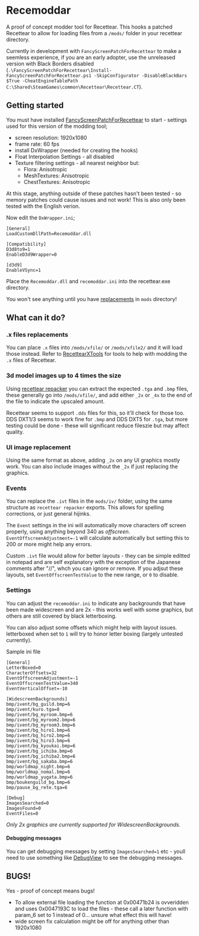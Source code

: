 # Recemoddar
A proof of concept modder tool for Recettear. This hooks a patched Recettear
to allow for loading files from a `/mods/` folder in your recettear directory.

Currently in development with `FancyScreenPatchForRecettear` to make a seemless
experience, if you are an early adopter, use the unreleased version with Black Borders disabled
(`.\FancyScreenPatchForRecettear\Install-FancyScreenPatchForRecettear.ps1 -SkipConfigurator -DisableBlackBars $True -CheatEngineTablePath C:\Shared\SteamGames\common\Recettear\Recettear.CT`).

## Getting started
You must have installed [FancyScreenPatchForRecettear](https://github.com/just-harry/FancyScreenPatchForRecettear) to
start - settings used for this version of the modding tool;
- screen resolution: 1920x1080
- frame rate: 60 fps
- install DxWrapper (needed for creating the hooks)
- Float Interpolation Settings - all disabled
- Texture filtering settings - all nearest neighbor but:
	- Flora: Anisotropic
	- MeshTextures: Anisotropic
	- ChestTextures: Anisotropic

At this stage, anything outside of these patches hasn't been tested - so memory
patches could cause issues and not work! This is also only been tested with
the English verion.

Now edit the `DxWrapper.ini`;
```
[General]
LoadCustomDllPath=Recemoddar.dll

[Compatibility]
D3d8to9=1
EnableD3d9Wrapper=0

[d3d9]
EnableVSync=1
```

Place the `Recemoddar.dll` and `recemoddar.ini` into the recettear.exe directory.

You won't see anything until you have [replacements](https://www.nexusmods.com/recettearanitemshopstale/mods/2) in `mods` directory!

## What can it do?

### .x files replacements
You can place `.x` files into `/mods/xfile/` or `/mods/xfile2/` and it will
load those instead. Refer to [RecettearXTools](https://github.com/ribeena/RecettearXTools) for tools
to help with modding the `.x` files of Recettear.

### 3d model images up to 4 times the size
Using [recettear repacker](https://github.com/UnrealPowerz/recettear-repacker) you can extract the
expected `.tga` and `.bmp` files, these generally go into `/mods/xfile/`,
and add either `_2x` or `_4x` to the end of the file to indicate the upscaled
amount.

Recettear seems to support `.dds` files for this, so it'll check for those too.
DDS DXT1/3 seems to work fine for `.bmp` and DDS DXT5 for `.tga`, but more testing
could be done - these will significant reduce fileszie but may affect quality.

### UI image replacement
Using the same format as above, adding `_2x` on any UI graphics mostly work.
You can also include images without the `_2x` if just replacing the graphics.

### Events
You can replace the `.ivt` files in the `mods/iv/` folder, using the same
structure as `recettear repacker` exports. This allows for spelling corrections,
or just general hijinks.

The `Event` settings in the ini will automatically move characters off screen 
properly, using anything beyond 340 as _offscreen_. `EventOffscreenAdjustment=-1` 
will calculate automatically but setting this to 200 or more might help any errors.

Custom `.ivt` file would allow for better layouts - they can be simple editted in 
notepad and are self explanatory with the exception of the Japanese comments 
after "//", whch you can ignore or remove. If you adjsut these layouts, set
`EventOffscreenTestValue` to the new range, or `0` to disable. 

### Settings
You can adjust the `recemoddar.ini` to indicate any backgrounds that have
been made widescreen and are 2x - this works well with some graphics,
but others are still covered by black letterboxing.

You can also adjust some offsets which might help with layout issues. 
letterboxed when set to `1` will try to honor letter boxing (largely 
untested currently).

Sample ini file
```
[General]
LetterBoxed=0
CharacterOffsets=32
EventOffscreenAdjustment=-1
EventOffscreenTestValue=340
EventVerticalOffset=-10

[WidescreenBackgrounds]
bmp/ivent/bg_guild.bmp=6
bmp/ivent/kuro.tga=8
bmp/ivent/bg_myroom.bmp=6
bmp/ivent/bg_myroom2.bmp=6
bmp/ivent/bg_myroom3.bmp=6
bmp/ivent/bg_hiro1.bmp=6
bmp/ivent/bg_hiro2.bmp=6
bmp/ivent/bg_hiro3.bmp=6
bmp/ivent/bg_kyoukai.bmp=6
bmp/ivent/bg_ichiba.bmp=6
bmp/ivent/bg_ichiba2.bmp=6
bmp/ivent/bg_sakaba.bmp=6
bmp/worldmap_night.bmp=6
bmp/worldmap_nomal.bmp=6
bmp/worldmap_yugata.bmp=6
bmp/boukenguild_bg.bmp=6
bmp/pause_bg_rete.tga=6

[Debug]
ImagesSearched=0
ImagesFound=0
EventFiles=0
```
_Only 2x graphics are currently supported for WidescreenBackgrounds._

#### Debugging messages
You can get debugging messages by setting `ImagesSearched=1` etc - youll need
to use something like [DebugView](https://learn.microsoft.com/en-us/sysinternals/downloads/debugview)
to see the debugging messages.

## BUGS!
Yes - proof of concept means bugs!
- To allow external file loading the function at 0x00471b24 is ovveridden and
  uses 0x0047193C to load the files - these call a later function with param_6 
  set to 1 instead of 0... unsure what effect this will have!
- wide screen fix calculation might be off for anything other than 1920x1080